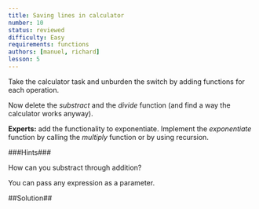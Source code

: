 ```yaml
---
title: Saving lines in calculator
number: 10
status: reviewed
difficulty: Easy
requirements: functions
authors: [manuel, richard]
lesson: 5
---
```


Take the calculator task and unburden the switch by adding functions for each operation.

Now delete the *substract* and the *divide* function (and find a way the calculator works anyway).

**Experts:** add the functionality to exponentiate. Implement the *exponentiate* function by calling the *multiply* function or by using recursion.

###Hints###

How can you substract through addition?

You can pass any expression as a parameter.

##Solution##

<!--
{% highlight C %}
#include <stdio.h>

void printAdd(float a, float b);
void printMultiply(float a, float b);
void printRemainder(int a, int b);

int main(void) {
    float a = 0;
    float b = 0;
    char o = 0;

    printf("Enter first number:");
    scanf("%f", &a);

    printf("Enter 2nd number:");
    scanf("%f", &b);

    printf("Enter operand:");
    scanf("\n%c", &o);

    switch (o) {
        case 'a':
        case 'A':
        case '+':
            printAdd(a, b);
            break;
        case 's':
        case 'S':
        case '-':
            printAdd(a, -b);
            break;
        case 'm':
        case 'M':
        case '*':
            printMultiply(a, b);
            break;
        case 'd':
        case 'D':
        case '/':
            if (b == 0)
                printf("Error: Division by zero.\n");
            else
                printMultiply(a, (1/b));
            break;
        case 'r':
        case 'R':
        case '%':
            printRemainder((int)a, (int)b);
            break;
        default:
            printf("Error: wrong operator.");
    }

    return 0;
}

void printAdd(float a, float b) {
    printf("%f\n", a + b);
}

void printMultiply(float a, float b) {
    printf("%f\n", a * b);
}

void printRemainder(int a, int b) {
    if (b == 0) {
        printf("Error: Division by zero.\n");
        return;
    }
    printf("%d\n", a % b);
}
{% endhighlight %}
-->
